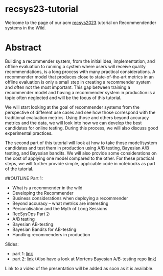 # recsys23-tutorial
Welcome to the page of our acm [recsys2023](https://recsys.acm.org/recsys23) tutorial on Recommendender systems in the Wild. 

# Abstract
Building a recommender system, from the initial idea, implementation, and offline evaluation to running a system where users will receive quality recommendations, is a long process with many practical considerations. A recommender model that produces close to state-of-the-art metrics in an offline evaluation is only a small step in creating a recommender system and often not the most important. This gap between training a recommender model and having a recommender system in production is a topic often neglected and will be the focus of this tutorial.

We will start looking at the goal of recommender systems from the perspective of different use cases and see how those correspond with the traditional evaluation metrics. Using those and others beyond accuracy metrics and the data, we will look into how we can develop the best candidates for online testing. During this process, we will also discuss good experimental practices.

The second part of this tutorial will look at how to take those model/system candidates and test them in production using A/B testing, Bayesian A/B testing, and Bayesian bandits. We will also provide some considerations on the cost of applying one model compared to the other. For these practical steps, we will further provide simple, applicable code in notebooks as part of the tutorial.

##OUTLINE
Part 1:
* What is a recommender in the wild
* Developing the Recommender
* Business considerations when deploying a recommender
* Beyond accuracy – what metrics are interesting
* Personalisation and the Myth of Long Sessions
* RecSysOps
Part 2:
* A/B testing
* Bayesian AB-testing
* Bayesian Bandits for AB-testing
* Handling recommenders in production

Slides:
* part 1: [link](https://github.com/recs-in-the-wild/recsys23-tutorial/blob/main/pdf/kim%20falk%20at%20recsys23.pdf)
* part 2: [link](https://github.com/Arngren/bayesian-ab-test/blob/main/pdf/Tutorial%20-%20Bayesian%20AB-testing.pdf) (Also have a look at Mortens Bayesian A/B-testing repo [link](https://github.com/Arngren/bayesian-ab-test/tree/main))

Link to a video of the presentation will be added as soon as it is available. 

